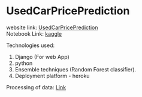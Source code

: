 # UsedCarPricePrediction

website link: <a href="https://get-car-price.onrender.com/">UsedCarPricePrediction </a> <br>
Notebook Link: <a href="https://www.kaggle.com/code/rudragujarathi/car-price-predictor-notebook/notebook"> kaggle </a>

Technologies used:
1. Django (For web App)
2. python
3. Ensemble techniques (Random Forest classifier).
4. Deployment platform - heroku

Processing of data: <a href="https://github.com/Rudra-23/Car-Price-Prediction-Python">Link</a>
